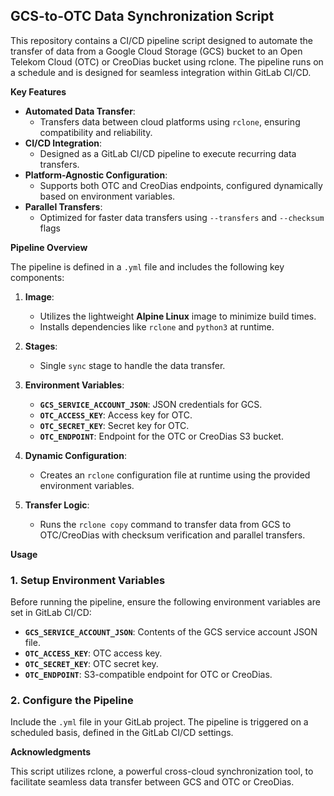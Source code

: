 ## GCS-to-OTC Data Synchronization Script

This repository contains a CI/CD pipeline script designed to automate the transfer of data from a Google Cloud Storage (GCS)  bucket to an Open Telekom Cloud (OTC) or CreoDias bucket using rclone. The pipeline runs on a schedule and is designed for seamless integration within GitLab CI/CD.

**Key Features**

-   **Automated Data Transfer**:
    -   Transfers data between cloud platforms using `rclone`, ensuring compatibility and reliability.
-   **CI/CD Integration**:
    -   Designed as a GitLab CI/CD pipeline to execute recurring data transfers.
-   **Platform-Agnostic Configuration**:
    -   Supports both OTC and CreoDias endpoints, configured dynamically based on environment variables.
-   **Parallel Transfers**:
    -   Optimized for faster data transfers using `--transfers` and `--checksum` flags

**Pipeline Overview**

The pipeline is defined in a `.yml` file and includes the following key components:

1.  **Image**:
    
    -   Utilizes the lightweight **Alpine Linux** image to minimize build times.
    -   Installs dependencies like `rclone` and `python3` at runtime.
2.  **Stages**:
    
    -   Single `sync` stage to handle the data transfer.
3.  **Environment Variables**:
    
    -   **`GCS_SERVICE_ACCOUNT_JSON`**: JSON credentials for GCS.
    -   **`OTC_ACCESS_KEY`**: Access key for OTC.
    -   **`OTC_SECRET_KEY`**: Secret key for OTC.
    -   **`OTC_ENDPOINT`**: Endpoint for the OTC or CreoDias S3 bucket.
4.  **Dynamic Configuration**:
    
    -   Creates an `rclone` configuration file at runtime using the provided environment variables.
5.  **Transfer Logic**:
    
    -   Runs the `rclone copy` command to transfer data from GCS to OTC/CreoDias with checksum verification and parallel transfers.

**Usage**
### **1. Setup Environment Variables**

Before running the pipeline, ensure the following environment variables are set in GitLab CI/CD:

-   **`GCS_SERVICE_ACCOUNT_JSON`**: Contents of the GCS service account JSON file.
-   **`OTC_ACCESS_KEY`**: OTC access key.
-   **`OTC_SECRET_KEY`**: OTC secret key.
-   **`OTC_ENDPOINT`**: S3-compatible endpoint for OTC or CreoDias.

### **2. Configure the Pipeline**

Include the `.yml` file in your GitLab project. The pipeline is triggered on a scheduled basis, defined in the GitLab CI/CD settings.

**Acknowledgments**

This script utilizes rclone, a powerful cross-cloud synchronization tool, to facilitate seamless data transfer between GCS and OTC or CreoDias.
